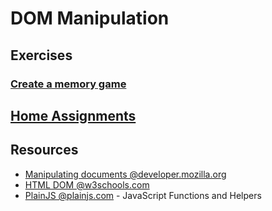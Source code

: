 # DOM Manipulation

## Exercises

### [Create a memory game](./memory-game)

## [Home Assignments](./hw)

## Resources

 - [Manipulating documents @developer.mozilla.org](https://developer.mozilla.org/en-US/docs/Learn/JavaScript/Client-side_web_APIs/Manipulating_documents)
 - [HTML DOM @w3schools.com](https://www.w3schools.com/js/js_htmldom.asp)
 - [PlainJS @plainjs.com](https://plainjs.com/javascript/) - JavaScript Functions and Helpers